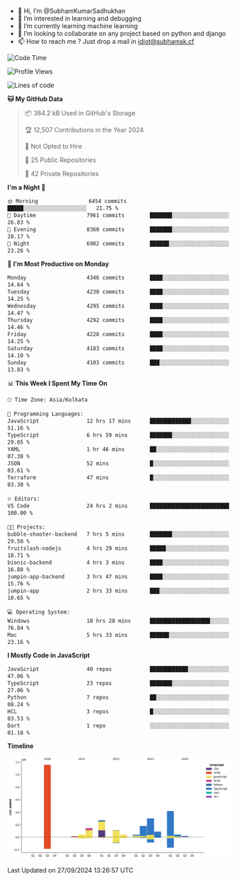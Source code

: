- 👋 Hi, I’m @SubhamKumarSadhukhan
- 👀 I’m interested in learning and debugging
- 🌱 I’m currently learning machine learning
- 💞️ I’m looking to collaborate on any project based on python and django
- 📫 How to reach me ?
      Just drop a mail in idiot@subhamsk.cf

<!---
SubhamKumarSadhukhan/SubhamKumarSadhukhan is a ✨ special ✨ repository because its `README.md` (this file) appears on your GitHub profile.
You can click the Preview link to take a look at your changes.
--->


<!--START_SECTION:waka-->
![Code Time](http://img.shields.io/badge/Code%20Time-2%2C547%20hrs%2055%20mins-blue)

![Profile Views](http://img.shields.io/badge/Profile%20Views-6-blue)

![Lines of code](https://img.shields.io/badge/From%20Hello%20World%20I%27ve%20Written-2.8%20million%20lines%20of%20code-blue)

**🐱 My GitHub Data** 

> 📦 384.2 kB Used in GitHub's Storage 
 > 
> 🏆 12,507 Contributions in the Year 2024
 > 
> 🚫 Not Opted to Hire
 > 
> 📜 25 Public Repositories 
 > 
> 🔑 42 Private Repositories 
 > 
**I'm a Night 🦉** 

```text
🌞 Morning                6454 commits        █████░░░░░░░░░░░░░░░░░░░░   21.75 % 
🌆 Daytime                7961 commits        ███████░░░░░░░░░░░░░░░░░░   26.83 % 
🌃 Evening                8360 commits        ███████░░░░░░░░░░░░░░░░░░   28.17 % 
🌙 Night                  6902 commits        ██████░░░░░░░░░░░░░░░░░░░   23.26 % 
```
📅 **I'm Most Productive on Monday** 

```text
Monday                   4346 commits        ████░░░░░░░░░░░░░░░░░░░░░   14.64 % 
Tuesday                  4230 commits        ████░░░░░░░░░░░░░░░░░░░░░   14.25 % 
Wednesday                4295 commits        ████░░░░░░░░░░░░░░░░░░░░░   14.47 % 
Thursday                 4292 commits        ████░░░░░░░░░░░░░░░░░░░░░   14.46 % 
Friday                   4228 commits        ████░░░░░░░░░░░░░░░░░░░░░   14.25 % 
Saturday                 4183 commits        ████░░░░░░░░░░░░░░░░░░░░░   14.10 % 
Sunday                   4103 commits        ███░░░░░░░░░░░░░░░░░░░░░░   13.83 % 
```


📊 **This Week I Spent My Time On** 

```text
🕑︎ Time Zone: Asia/Kolkata

💬 Programming Languages: 
JavaScript               12 hrs 17 mins      █████████████░░░░░░░░░░░░   51.16 % 
TypeScript               6 hrs 59 mins       ███████░░░░░░░░░░░░░░░░░░   29.05 % 
YAML                     1 hr 46 mins        ██░░░░░░░░░░░░░░░░░░░░░░░   07.38 % 
JSON                     52 mins             █░░░░░░░░░░░░░░░░░░░░░░░░   03.61 % 
Terraform                47 mins             █░░░░░░░░░░░░░░░░░░░░░░░░   03.30 % 

🔥 Editors: 
VS Code                  24 hrs 2 mins       █████████████████████████   100.00 % 

🐱‍💻 Projects: 
bubble-shooter-backend   7 hrs 5 mins        ███████░░░░░░░░░░░░░░░░░░   29.50 % 
fruitslash-nodejs        4 hrs 29 mins       █████░░░░░░░░░░░░░░░░░░░░   18.71 % 
bionic-backend           4 hrs 3 mins        ████░░░░░░░░░░░░░░░░░░░░░   16.88 % 
jumpin-app-backend       3 hrs 47 mins       ████░░░░░░░░░░░░░░░░░░░░░   15.76 % 
jumpin-app               2 hrs 33 mins       ███░░░░░░░░░░░░░░░░░░░░░░   10.65 % 

💻 Operating System: 
Windows                  18 hrs 28 mins      ███████████████████░░░░░░   76.84 % 
Mac                      5 hrs 33 mins       ██████░░░░░░░░░░░░░░░░░░░   23.16 % 
```

**I Mostly Code in JavaScript** 

```text
JavaScript               40 repos            ████████████░░░░░░░░░░░░░   47.06 % 
TypeScript               23 repos            ███████░░░░░░░░░░░░░░░░░░   27.06 % 
Python                   7 repos             ██░░░░░░░░░░░░░░░░░░░░░░░   08.24 % 
HCL                      3 repos             █░░░░░░░░░░░░░░░░░░░░░░░░   03.53 % 
Dart                     1 repo              ░░░░░░░░░░░░░░░░░░░░░░░░░   01.18 % 
```



**Timeline**

![Lines of Code chart](https://raw.githubusercontent.com/SubhamKumarSadhukhan/SubhamKumarSadhukhan/main/assets/bar_graph.png)


 Last Updated on 27/09/2024 13:26:57 UTC
<!--END_SECTION:waka-->
